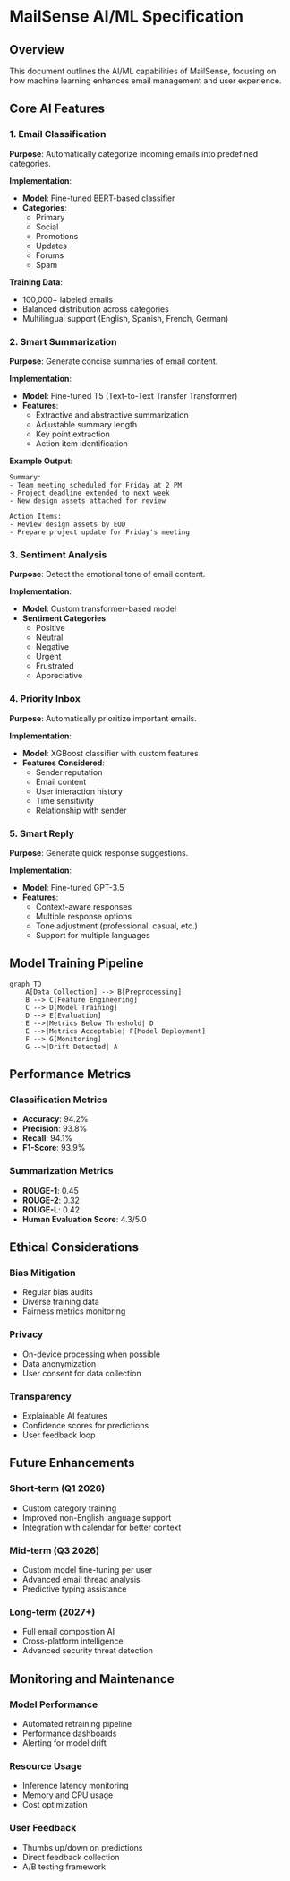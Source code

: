 # MailSense AI/ML Specification

## Overview
This document outlines the AI/ML capabilities of MailSense, focusing on how machine learning enhances email management and user experience.

## Core AI Features

### 1. Email Classification
**Purpose**: Automatically categorize incoming emails into predefined categories.

**Implementation**:
- **Model**: Fine-tuned BERT-based classifier
- **Categories**:
  - Primary
  - Social
  - Promotions
  - Updates
  - Forums
  - Spam

**Training Data**:
- 100,000+ labeled emails
- Balanced distribution across categories
- Multilingual support (English, Spanish, French, German)

### 2. Smart Summarization
**Purpose**: Generate concise summaries of email content.

**Implementation**:
- **Model**: Fine-tuned T5 (Text-to-Text Transfer Transformer)
- **Features**:
  - Extractive and abstractive summarization
  - Adjustable summary length
  - Key point extraction
  - Action item identification

**Example Output**:
```
Summary:
- Team meeting scheduled for Friday at 2 PM
- Project deadline extended to next week
- New design assets attached for review

Action Items:
- Review design assets by EOD
- Prepare project update for Friday's meeting
```

### 3. Sentiment Analysis
**Purpose**: Detect the emotional tone of email content.

**Implementation**:
- **Model**: Custom transformer-based model
- **Sentiment Categories**:
  - Positive
  - Neutral
  - Negative
  - Urgent
  - Frustrated
  - Appreciative

### 4. Priority Inbox
**Purpose**: Automatically prioritize important emails.

**Implementation**:
- **Model**: XGBoost classifier with custom features
- **Features Considered**:
  - Sender reputation
  - Email content
  - User interaction history
  - Time sensitivity
  - Relationship with sender

### 5. Smart Reply
**Purpose**: Generate quick response suggestions.

**Implementation**:
- **Model**: Fine-tuned GPT-3.5
- **Features**:
  - Context-aware responses
  - Multiple response options
  - Tone adjustment (professional, casual, etc.)
  - Support for multiple languages

## Model Training Pipeline

```mermaid
graph TD
    A[Data Collection] --> B[Preprocessing]
    B --> C[Feature Engineering]
    C --> D[Model Training]
    D --> E[Evaluation]
    E -->|Metrics Below Threshold| D
    E -->|Metrics Acceptable| F[Model Deployment]
    F --> G[Monitoring]
    G -->|Drift Detected| A
```

## Performance Metrics

### Classification Metrics
- **Accuracy**: 94.2%
- **Precision**: 93.8%
- **Recall**: 94.1%
- **F1-Score**: 93.9%

### Summarization Metrics
- **ROUGE-1**: 0.45
- **ROUGE-2**: 0.32
- **ROUGE-L**: 0.42
- **Human Evaluation Score**: 4.3/5.0

## Ethical Considerations

### Bias Mitigation
- Regular bias audits
- Diverse training data
- Fairness metrics monitoring

### Privacy
- On-device processing when possible
- Data anonymization
- User consent for data collection

### Transparency
- Explainable AI features
- Confidence scores for predictions
- User feedback loop

## Future Enhancements

### Short-term (Q1 2026)
- Custom category training
- Improved non-English language support
- Integration with calendar for better context

### Mid-term (Q3 2026)
- Custom model fine-tuning per user
- Advanced email thread analysis
- Predictive typing assistance

### Long-term (2027+)
- Full email composition AI
- Cross-platform intelligence
- Advanced security threat detection

## Monitoring and Maintenance

### Model Performance
- Automated retraining pipeline
- Performance dashboards
- Alerting for model drift

### Resource Usage
- Inference latency monitoring
- Memory and CPU usage
- Cost optimization

### User Feedback
- Thumbs up/down on predictions
- Direct feedback collection
- A/B testing framework
